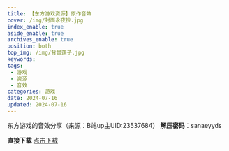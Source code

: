 ```yaml
---
title: 【东方游戏资源】原作音效
cover: /img/封面永夜抄.jpg
index_enable: true
aside_enable: true
archives_enable: true
position: both
top_img: /img/背景莲子.jpg
keywords:
tags:
 - 游戏
 - 资源
 - 音效
categories: 游戏
date: 2024-07-16
updated: 2024-07-16
---
```


东方游戏的音效分享（来源：B站up主UID:23537684）
**解压密码**：sanaeyyds

**直接下载**
[点击下载](/download/东方原作音效.rar)